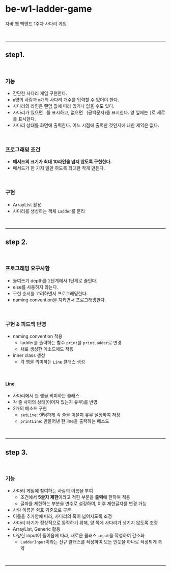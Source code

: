 # be-w1-ladder-game

자바 웹 백엔드 1주차 사다리 게임

<br>

-----

## step1.

<br>

### 기능

- 간단한 사다리 게임 구현한다.
- `n`명의 사람과 `m`개의 사다리 개수를 입력할 수 있어야 한다.
- 사다리의 라인은 랜덤 값에 따라 있거나 없을 수도 있다.
- 사다리가 있으면 `-`를 표시하고, 없으면 ` `(공백문자)를 표시한다. 양 옆에는 `|`로 세로를 표시한다.
- 사다리 상태를 화면에 출력한다. 어느 시점에 출력한 것인지에 대한 제약은 없다.

<br>

### 프로그래밍 조건

- **메서드의 크기가 최대 10라인을 넘지 않도록 구현한다.**
- 메서드가 한 가지 일만 하도록 최대한 작게 만든다.

<br>

### 구현

- ArrayList 활용
- 사다리를 생성하는 객체 `Ladder`를 분리

<br>

----

## step 2.

<br>

### 프로그래밍 요구사항

- 들여쓰기 depth를 2단계에서 1단계로 줄인다.
- else를 사용하지 않는다.
- 구현 순서를 고려하면서 프로그래밍한다.
- naming convention을 지키면서 프로그래밍한다.

<br>

### 구현 & 피드백 반영

- naming convention 적용
  - ladder를 출력하는 함수 `print`를 `printLadder`로 변경
  - 새로 생성한 메소드에도 적용
- inner class 생성
  - 각 행을 의미하는 `Line` 클래스 생성

<br>


#### Line

- 사다리에서 한 행을 의미하는 클래스
- 각 줄 사이의 상태(이어져 있는지 유무)를 반영
- 2개의 메소드 구현
  - `setLine`: 랜덤하게 각 줄을 이을지 유무 설정하여 저장
  - `printLine`: 만들어낸 한 line을 출력하는 메소드

<br>

----------

## step 3.

<br>

### 기능

- 사다리 게임에 참여하는 사람의 이름을 부여
  - 조건에서 **5글자 제한**이라고 적힌 부분을 **출력**에 한하여 적용
  - 글자를 제한하는 부분을 변수로 설정하여, 이후 제한글자를 변경 가능
- 사람 이름은 쉼표 기준으로 구분
- 이름을 추가함에 따라, 사다리의 폭이 넓어지도록 조정
- 사다리 타기가 정상적으로 동작하기 위해, 양 쪽에 사다리가 생기지 않도록 조정
- ArrayList, Generic 활용
- 다양한 input이 들어옴에 따라, 새로운 클래스 `input`을 작성하여 간소화
  - `LadderInput`이라는 신규 클래스를 작성하여 모든 인풋을 하나로 작성되게 축약


<br>

-------
